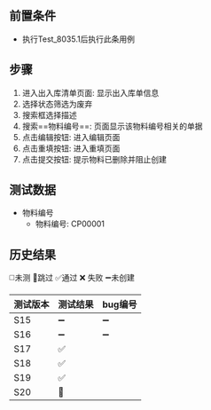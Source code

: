 
## 前置条件

- 执行Test_8035.1后执行此条用例

## 步骤

1. 进入出入库清单页面: 显示出入库单信息
2. 选择状态筛选为废弃
3. 搜索框选择描述
4. 搜索==物料编号==: 页面显示该物料编号相关的单据
5. 点击编辑按钮: 进入编辑页面
6. 点击重填按钮: 进入重填页面
7. 点击提交按钮: 提示物料已删除并阻止创建

## 测试数据

- 物料编号
	- 物料编号: CP00001

## 历史结果
 ◻️未测    🚫跳过     ✅通过    ❌ 失败    ➖未创建
 
| 测试版本 | 测试结果 | bug编号 |
| ---- | ---- | ---- |
| S15 | ➖ | ➖ |
| S16 | ➖ | ➖ |
| S17 | ✅ |  |
| S18 | ✅ |  |
| S19 | ✅ |  |
| S20 | 🚫 |  |
